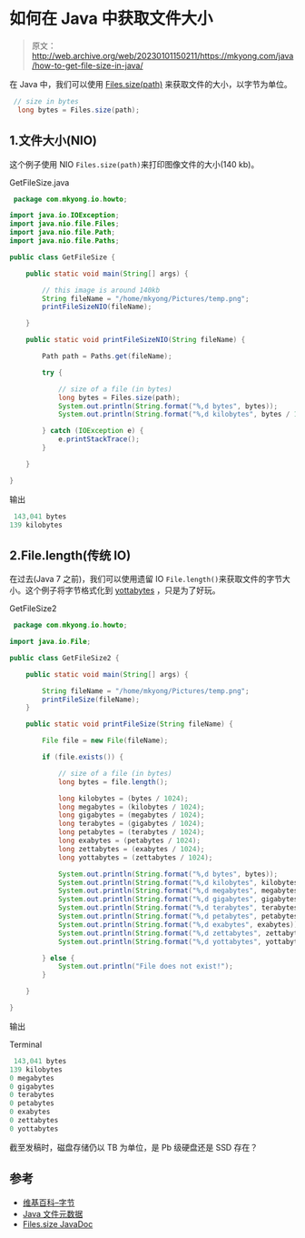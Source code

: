 # 如何在 Java 中获取文件大小

> 原文：<http://web.archive.org/web/20230101150211/https://mkyong.com/java/how-to-get-file-size-in-java/>

在 Java 中，我们可以使用 [Files.size(path)](http://web.archive.org/web/20220706091052/https://docs.oracle.com/javase/8/docs/api/java/nio/file/Files.html#size-java.nio.file.Path-) 来获取文件的大小，以字节为单位。

```java
 // size in bytes
  long bytes = Files.size(path); 
```

## 1.文件大小(NIO)

这个例子使用 NIO `Files.size(path)`来打印图像文件的大小(140 kb)。

GetFileSize.java

```java
 package com.mkyong.io.howto;

import java.io.IOException;
import java.nio.file.Files;
import java.nio.file.Path;
import java.nio.file.Paths;

public class GetFileSize {

    public static void main(String[] args) {

        // this image is around 140kb
        String fileName = "/home/mkyong/Pictures/temp.png";
        printFileSizeNIO(fileName);

    }

    public static void printFileSizeNIO(String fileName) {

        Path path = Paths.get(fileName);

        try {

            // size of a file (in bytes)
            long bytes = Files.size(path);
            System.out.println(String.format("%,d bytes", bytes));
            System.out.println(String.format("%,d kilobytes", bytes / 1024));

        } catch (IOException e) {
            e.printStackTrace();
        }

    }

} 
```

输出

```java
 143,041 bytes
139 kilobytes 
```

## 2.File.length(传统 IO)

在过去(Java 7 之前)，我们可以使用遗留 IO `File.length()`来获取文件的字节大小。这个例子将字节格式化到 [yottabytes](http://web.archive.org/web/20220706091052/https://en.wikipedia.org/wiki/Yottabyte) ，只是为了好玩。

GetFileSize2

```java
 package com.mkyong.io.howto;

import java.io.File;

public class GetFileSize2 {

    public static void main(String[] args) {

        String fileName = "/home/mkyong/Pictures/temp.png";
        printFileSize(fileName);
    }

    public static void printFileSize(String fileName) {

        File file = new File(fileName);

        if (file.exists()) {

            // size of a file (in bytes)
            long bytes = file.length();

            long kilobytes = (bytes / 1024);
            long megabytes = (kilobytes / 1024);
            long gigabytes = (megabytes / 1024);
            long terabytes = (gigabytes / 1024);
            long petabytes = (terabytes / 1024);
            long exabytes = (petabytes / 1024);
            long zettabytes = (exabytes / 1024);
            long yottabytes = (zettabytes / 1024);

            System.out.println(String.format("%,d bytes", bytes));
            System.out.println(String.format("%,d kilobytes", kilobytes));
            System.out.println(String.format("%,d megabytes", megabytes));
            System.out.println(String.format("%,d gigabytes", gigabytes));
            System.out.println(String.format("%,d terabytes", terabytes));
            System.out.println(String.format("%,d petabytes", petabytes));
            System.out.println(String.format("%,d exabytes", exabytes));
            System.out.println(String.format("%,d zettabytes", zettabytes));
            System.out.println(String.format("%,d yottabytes", yottabytes));

        } else {
            System.out.println("File does not exist!");
        }

    }

} 
```

输出

Terminal

```java
 143,041 bytes
139 kilobytes
0 megabytes
0 gigabytes
0 terabytes
0 petabytes
0 exabytes
0 zettabytes
0 yottabytes 
```

截至发稿时，磁盘存储仍以 TB 为单位，是 Pb 级硬盘还是 SSD 存在？

## 参考

*   [维基百科–字节](http://web.archive.org/web/20220706091052/https://en.wikipedia.org/wiki/Byte)
*   [Java 文件元数据](http://web.archive.org/web/20220706091052/https://docs.oracle.com/javase/tutorial/essential/io/fileAttr.html)
*   [Files.size JavaDoc](http://web.archive.org/web/20220706091052/https://docs.oracle.com/javase/8/docs/api/java/nio/file/Files.html#size-java.nio.file.Path-)

<input type="hidden" id="mkyong-current-postId" value="5453">
